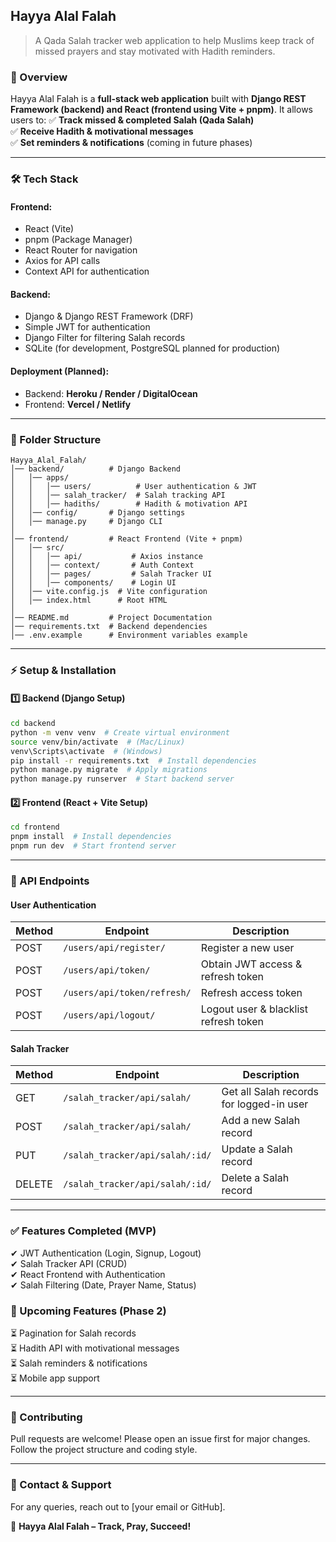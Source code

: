 ## **Hayya Alal Falah**

> A Qada Salah tracker web application to help Muslims keep track of missed prayers and stay motivated with Hadith reminders.

### **📌 Overview**
Hayya Alal Falah is a **full-stack web application** built with **Django REST Framework (backend) and React (frontend using Vite + pnpm)**. 
It allows users to:
✅ **Track missed & completed Salah (Qada Salah)**  
✅ **Receive Hadith & motivational messages**  
✅ **Set reminders & notifications** (coming in future phases)  

---

### **🛠 Tech Stack**
#### **Frontend:**
- React (Vite)
- pnpm (Package Manager)
- React Router for navigation
- Axios for API calls
- Context API for authentication

#### **Backend:**
- Django & Django REST Framework (DRF)
- Simple JWT for authentication
- Django Filter for filtering Salah records
- SQLite (for development, PostgreSQL planned for production)

#### **Deployment (Planned):**
- Backend: **Heroku / Render / DigitalOcean**
- Frontend: **Vercel / Netlify**

---

### **📂 Folder Structure**
```
Hayya_Alal_Falah/
│── backend/          # Django Backend
│   │── apps/
│   │   │── users/          # User authentication & JWT
│   │   │── salah_tracker/  # Salah tracking API
│   │   │── hadiths/        # Hadith & motivation API
│   │── config/       # Django settings
│   │── manage.py     # Django CLI
│
│── frontend/         # React Frontend (Vite + pnpm)
│   │── src/
│   │   │── api/           # Axios instance
│   │   │── context/       # Auth Context
│   │   │── pages/         # Salah Tracker UI
│   │   │── components/    # Login UI
│   │── vite.config.js  # Vite configuration
│   │── index.html      # Root HTML
│
│── README.md         # Project Documentation
│── requirements.txt  # Backend dependencies
│── .env.example      # Environment variables example
```

---

### **⚡ Setup & Installation**
#### **1️⃣ Backend (Django Setup)**
```bash
cd backend
python -m venv venv  # Create virtual environment
source venv/bin/activate  # (Mac/Linux)
venv\Scripts\activate  # (Windows)
pip install -r requirements.txt  # Install dependencies
python manage.py migrate  # Apply migrations
python manage.py runserver  # Start backend server
```

#### **2️⃣ Frontend (React + Vite Setup)**
```bash
cd frontend
pnpm install  # Install dependencies
pnpm run dev  # Start frontend server
```

---

### **🚀 API Endpoints**
#### **User Authentication**
| Method | Endpoint | Description |
|--------|---------|-------------|
| POST   | `/users/api/register/` | Register a new user |
| POST   | `/users/api/token/` | Obtain JWT access & refresh token |
| POST   | `/users/api/token/refresh/` | Refresh access token |
| POST   | `/users/api/logout/` | Logout user & blacklist refresh token |

#### **Salah Tracker**
| Method | Endpoint | Description |
|--------|---------|-------------|
| GET    | `/salah_tracker/api/salah/` | Get all Salah records for logged-in user |
| POST   | `/salah_tracker/api/salah/` | Add a new Salah record |
| PUT    | `/salah_tracker/api/salah/:id/` | Update a Salah record |
| DELETE | `/salah_tracker/api/salah/:id/` | Delete a Salah record |

---

### **✅ Features Completed (MVP)**
✔ JWT Authentication (Login, Signup, Logout)  
✔ Salah Tracker API (CRUD)  
✔ React Frontend with Authentication  
✔ Salah Filtering (Date, Prayer Name, Status)  

### **🚀 Upcoming Features (Phase 2)**
⏳ Pagination for Salah records  
⏳ Hadith API with motivational messages  
⏳ Salah reminders & notifications  
⏳ Mobile app support  

---

### **🤝 Contributing**
Pull requests are welcome! Please open an issue first for major changes. Follow the project structure and coding style.

---

### **📩 Contact & Support**
For any queries, reach out to [your email or GitHub].

🚀 **Hayya Alal Falah – Track, Pray, Succeed!**